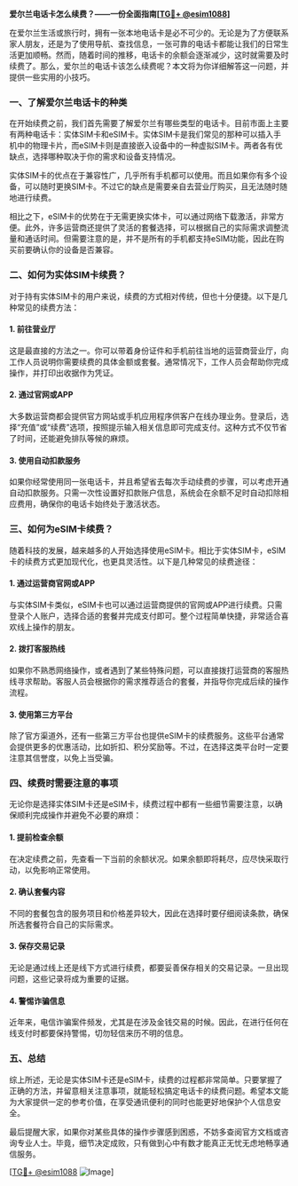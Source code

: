 **爱尔兰电话卡怎么续费？——一份全面指南[[TG💪+ @esim1088](https://t.me/s/esim1088)]**

在爱尔兰生活或旅行时，拥有一张本地电话卡是必不可少的。无论是为了方便联系家人朋友，还是为了使用导航、查找信息，一张可靠的电话卡都能让我们的日常生活更加顺畅。然而，随着时间的推移，电话卡的余额会逐渐减少，这时就需要及时续费了。那么，爱尔兰的电话卡该怎么续费呢？本文将为你详细解答这一问题，并提供一些实用的小技巧。

### 一、了解爱尔兰电话卡的种类

在开始续费之前，我们首先需要了解爱尔兰有哪些类型的电话卡。目前市面上主要有两种电话卡：实体SIM卡和eSIM卡。实体SIM卡是我们常见的那种可以插入手机中的物理卡片，而eSIM卡则是直接嵌入设备中的一种虚拟SIM卡。两者各有优缺点，选择哪种取决于你的需求和设备支持情况。

实体SIM卡的优点在于兼容性广，几乎所有手机都可以使用。而且如果你有多个设备，可以随时更换SIM卡。不过它的缺点是需要亲自去营业厅购买，且无法随时随地进行续费。

相比之下，eSIM卡的优势在于无需更换实体卡，可以通过网络下载激活，非常方便。此外，许多运营商还提供了灵活的套餐选择，可以根据自己的实际需求调整流量和通话时间。但需要注意的是，并不是所有的手机都支持eSIM功能，因此在购买前要确认你的设备是否兼容。

### 二、如何为实体SIM卡续费？

对于持有实体SIM卡的用户来说，续费的方式相对传统，但也十分便捷。以下是几种常见的续费方法：

#### 1. **前往营业厅**
这是最直接的方法之一。你可以带着身份证件和手机前往当地的运营商营业厅，向工作人员说明你需要续费的具体金额或套餐。通常情况下，工作人员会帮助你完成操作，并打印出收据作为凭证。

#### 2. **通过官网或APP**
大多数运营商都会提供官方网站或手机应用程序供客户在线办理业务。登录后，选择“充值”或“续费”选项，按照提示输入相关信息即可完成支付。这种方式不仅节省了时间，还能避免排队等候的麻烦。

#### 3. **使用自动扣款服务**
如果你经常使用同一张电话卡，并且希望省去每次手动续费的步骤，可以考虑开通自动扣款服务。只需一次性设置好扣款账户信息，系统会在余额不足时自动扣除相应费用，确保你的电话卡始终处于激活状态。

### 三、如何为eSIM卡续费？

随着科技的发展，越来越多的人开始选择使用eSIM卡。相比于实体SIM卡，eSIM卡的续费方式更加现代化，也更具灵活性。以下是几种常见的续费途径：

#### 1. **通过运营商官网或APP**
与实体SIM卡类似，eSIM卡也可以通过运营商提供的官网或APP进行续费。只需登录个人账户，选择合适的套餐并完成支付即可。整个过程简单快捷，非常适合喜欢线上操作的朋友。

#### 2. **拨打客服热线**
如果你不熟悉网络操作，或者遇到了某些特殊问题，可以直接拨打运营商的客服热线寻求帮助。客服人员会根据你的需求推荐适合的套餐，并指导你完成后续的操作流程。

#### 3. **使用第三方平台**
除了官方渠道外，还有一些第三方平台也提供eSIM卡的续费服务。这些平台通常会提供更多的优惠活动，比如折扣、积分奖励等。不过，在选择这类平台时一定要注意其信誉度，以免上当受骗。

### 四、续费时需要注意的事项

无论你是选择实体SIM卡还是eSIM卡，续费过程中都有一些细节需要注意，以确保顺利完成操作并避免不必要的麻烦：

#### 1. **提前检查余额**
在决定续费之前，先查看一下当前的余额状况。如果余额即将耗尽，应尽快采取行动，以免影响正常使用。

#### 2. **确认套餐内容**
不同的套餐包含的服务项目和价格差异较大，因此在选择时要仔细阅读条款，确保所选套餐符合自己的实际需求。

#### 3. **保存交易记录**
无论是通过线上还是线下方式进行续费，都要妥善保存相关的交易记录。一旦出现问题，这些记录将成为重要的证据。

#### 4. **警惕诈骗信息**
近年来，电信诈骗案件频发，尤其是在涉及金钱交易的时候。因此，在进行任何在线支付时都要保持警惕，切勿轻信来历不明的信息。

### 五、总结

综上所述，无论是实体SIM卡还是eSIM卡，续费的过程都非常简单。只要掌握了正确的方法，并留意相关注意事项，就能轻松搞定电话卡的续费问题。希望本文能为大家提供一定的参考价值，在享受通讯便利的同时也能更好地保护个人信息安全。

最后提醒大家，如果你对某些具体的操作步骤感到困惑，不妨多查阅官方文档或咨询专业人士。毕竟，细节决定成败，只有做到心中有数才能真正无忧无虑地畅享通信服务。

[[TG💪+ @esim1088](https://t.me/s/esim1088) ![Image](https://i.postimg.cc/4NQfJmqS/Snipaste-2025-05-13-00-14-12.png)]
